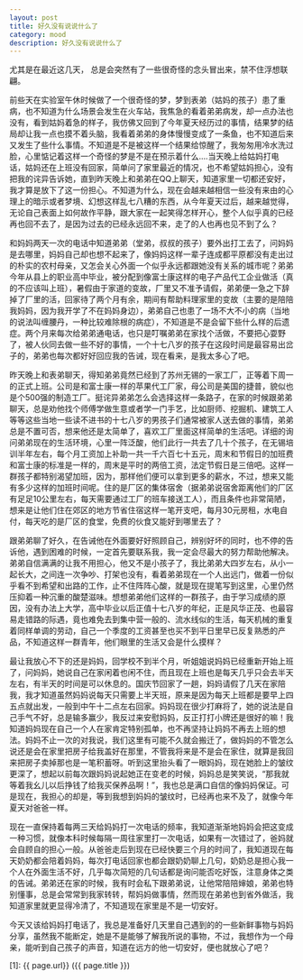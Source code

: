 ```yaml
---
layout: post
title: 好久没有说说什么了 
category: mood
description: 好久没有说说什么了
---
```


尤其是在最近这几天， 总是会突然有了一些很奇怪的念头冒出来，禁不住浮想联翩。

前些天在实验室午休时候做了一个很奇怪的梦，梦到表弟（姑妈的孩子）患了重病，也不知道为什么场景会发生在火车站，我焦急的看着弟弟病发，却一点办法也没有，看到姑妈着急的样子，我仿佛又回到了今年夏天经历过的事情，结果梦的结局却让我一点也摸不着头脑，我看着弟弟的身体慢慢变成了一条鱼，也不知道后来又发生了些什么事情。不知道是不是被这样一个结果给惊醒了，我匆匆用冷水洗过脸，心里惦记着这样一个奇怪的梦是不是在预示着什么....当天晚上给姑妈打电话，姑妈还在上班没有回家，简单问了家里最近的情况，也不希望姑妈担心，没有把我的诧异告诉她，直到昨天晚上和弟弟在QQ上聊天，知道家里一切都还安好，我才算是放下了这一份担心。不知道为什么，现在会越来越相信一些没有来由的心理上的暗示或者梦境、幻想这样乱七八糟的东西，从今年夏天过后，越来越觉得，无论自己表面上如何故作平静，跟大家在一起笑得怎样开心，整个人似乎真的已经再也回不去了，是因为过去的已经永远回不来，走了的人也再也见不到了么？

和妈妈两天一次的电话中知道弟弟（堂弟，叔叔的孩子）要外出打工去了，问妈妈是去哪里，妈妈自己却也想不起来了，像妈妈这样一辈子连成都平原都没有走出过的朴实的农村母亲，又怎会关心外面一个似乎永远都跟她没有关系的城市呢？弟弟今年从县上的职业高中毕业，被分配到像富士康这样的电子产品代工企业做活（真的不应该叫上班），暑假由于家道的变故，厂里又不准予请假，弟弟便一急之下辞掉了厂里的活，回家待了两个月有余，期间有帮助料理家里的变故（主要的是陪陪我妈妈，因为我开学了不在妈妈身边），弟弟自己也患了一场不大不小的病（当地的说法叫缠腰丹，一种比较难除根的病症），不知道是不是会留下些什么样的后遗症。两个月来每次给弟弟通电话，也只是叮嘱弟弟在家找个活做，不要把心耍野了，被人伙同去做一些不好的事情，一个十七八岁的孩子在这段时间是最容易出岔子的，弟弟也每次都好好回应我的告诫，现在看来，是我太多心了吧。

昨天晚上和表弟聊天，得知弟弟竟然已经到了苏州无锡的一家工厂，正等着下周一的正式上班。公司是和富士康一样的苹果代工厂家，母公司是美国的捷普，貌似也是个500强的制造工厂。挺诧异弟弟怎么会选择这样一条路子，在家的时候跟弟弟聊天，总是劝他找个师傅学做生意或者学一门手艺，比如厨师、挖掘机、建筑工人等等这些当地一些读不进书的十七八岁的男孩子们通常被家人送去做的事情，弟弟总是不置可否，想来他还是太简单了，喜欢工厂里面这样简单的生活吧。详细的询问弟弟现在的生活环境，心里一阵泛酸，他们此行一共去了几十个孩子，在无锡培训半年左右，每个月工资加上补助一共一千六百七十五元，周末和节假日的加班费和富士康的标准是一样的，周末是平时的两倍工资，法定节假日是三倍吧。这样一群孩子都特别渴望加班，因为，那样他们便可以拿到更多的薪水，不过，想来又能有多少这样的加班时间呢。住的是厂区的集体宿舍（据弟弟说宿舍距离他们的厂区有足足10公里左右，每天需要通过工厂的班车接送工人），而且条件也非常简陋，想来是让他们住在郊区的地方节省住宿这样一笔开支吧，每月30元房租，水电自付，每天吃的是厂区的食堂，免费的伙食又能好到哪里去了？

跟弟弟聊了好久，在告诫他在外面要好好照顾自己，辨别好坏的同时，也不停的告诉他，遇到困难的时候，一定首先要联系我，我一定会尽最大的努力帮助他解决。弟弟自信满满的让我不用担心，他又不是小孩子了，我比弟弟大四岁左右，从小一起长大，之间连一次争吵、打架也没有，看着弟弟现在一个人出远门，做着一份似乎看不到希望和出路的工作，止不住阵阵心酸，就是现在提笔写到这里，心里仍然压抑着一种沉重的酸楚滋味。想想弟弟他们这样的一群孩子，由于学习成绩的原因，没有办法上大学，高中毕业以后正值十七八岁的年纪，正是风华正茂、也最容易走错路的际遇，竟也难免去到集中营一般的、流水线似的生活，每天机械的重复着同样单调的劳动，自己一个季度的工资甚至也买不到平日里早已反复熟悉的产品，不知道这样一群青年，他们眼里的生活又会是什么摸样？

最让我放心不下的还是妈妈，回学校不到半个月，听姐姐说妈妈已经重新开始上班了，问妈妈，她说自己在家闲着也闲不住，而且现在上班也是每天几乎只会去半天左右，有半天的时间是可以休息的。国庆节回家了一趟，妈妈请假了几天在家陪我，我才知道虽然妈妈说每天只需要上半天班，原来是因为每天上班都是要早上四五点就出发，一般到中午十二点左右回家。妈妈现在很少打麻将了，她的说法是自己手气不好，总是输多赢少，我反过来安慰妈妈，反正打打小牌还是很好的嘛！我知道妈妈现在自己一个人在家肯定特别孤单，也不再坚持让妈妈不再去上班的想法。妈妈不止一次的对我说，我们这里有可能不久就会搬迁了，做妈妈的不管怎么说还是会在家里把房子给我盖好在那里，不管我将来是不是会在家住，就算是我回来把房子卖掉那也是一笔积蓄呀。听到这里抬头看了一眼妈妈，现在她脸上的皱纹更深了，想起以前每次跟妈妈说起她正在变老的时候，妈妈总是笑笑说，“那我就等着我幺儿以后挣钱了给我买保养品啊！”，我也总是满口自信的像妈妈保证。可是现在，我担心的却是，等到我想到妈妈的皱纹时，已经再也来不及了，就像今年夏天对爸爸一样。
  
现在一直保持着每两三天给妈妈打一次电话的频率，我知道渐渐地妈妈会把这变成一种习惯，就像本科时候每隔一周往家里打一次电话，如果有一次错过了，爸妈就会自顾自的担心一般。从爸爸走后到现在已经快要三个月的时间了，我知道现在每天奶奶都会陪着妈妈，每次打电话回家也都会跟奶奶聊上几句，奶奶总是担心我一个人在外面生活不好，几乎每次简短的几句话都是询问能否吃好饭，注意身体之类的告诫。弟弟还在家的时候，我有时会私下跟弟弟说，让他常陪陪婶娘，弟弟也特别懂事，总是会常常到我家转转，帮妈妈做事情，然而现在弟弟也到省外做活，我知道家里就更显得冷清了，不知道现在家里是不是一切安好。

今天又该给妈妈打电话了，我总是准备好几天里自己遇到的的一些新鲜事物与妈妈分享，虽然我不能断定，她是不是能够了解我所说的事物，不过，我想作为一个母亲，能听到自己孩子的声音，知道在远方的他一切安好，便也就放心了吧？






[SilentVally]:    http://silentvally.github.io  "SilentVally"
[1]:    {{ page.url}}  ({{ page.title }})

